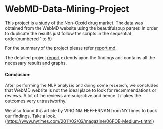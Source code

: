 # WebMD-Data-Mining-Project

This project is a study of the Non-Opoid drug market. The data was obtained from the WebMD website using the beautifulsoup parser.
In order to duplicate the results just follow the scripts in the sequential order(numbered 1 to 5)

For the summary of the project please refer [report.md](https://github.com/gk5894/WebMD-Data-Mining-Project/blob/master/Report.md).

The detailed project [report](https://github.com/gk5894/WebMD-Data-Mining-Project/blob/master/Final%20Report%20-%20660.docx) extends upon the findings and contains all the necessary results and graphs.

#### Conclusion:
After performing the NLP analysis and doing some research, we concluded that WebMD website is not the ideal place to look for recommendations or reviews.
A lot of the reviews are subjective and hence it makes the outcomes very untrustworthy. 

We also found this article by  VIRGINIA HEFFERNAN from NYTimes to back our findings. Take a look.
(https://www.nytimes.com/2011/02/06/magazine/06FOB-Medium-t.html)



